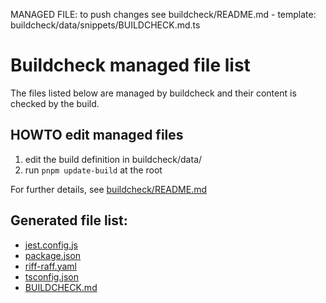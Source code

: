 MANAGED FILE: to push changes see buildcheck/README.md - template: buildcheck/data/snippets/BUILDCHECK.md.ts
# Buildcheck managed file list
	
The files listed below are managed by buildcheck and their content is checked by the build.

## HOWTO edit managed files
1. edit the build definition in buildcheck/data/
2. run `pnpm update-build` at the root

For further details, see [buildcheck/README.md](../../buildcheck/README.md)

## Generated file list:
- [jest.config.js](jest.config.js)
- [package.json](package.json)
- [riff-raff.yaml](riff-raff.yaml)
- [tsconfig.json](tsconfig.json)
- [BUILDCHECK.md](BUILDCHECK.md)
